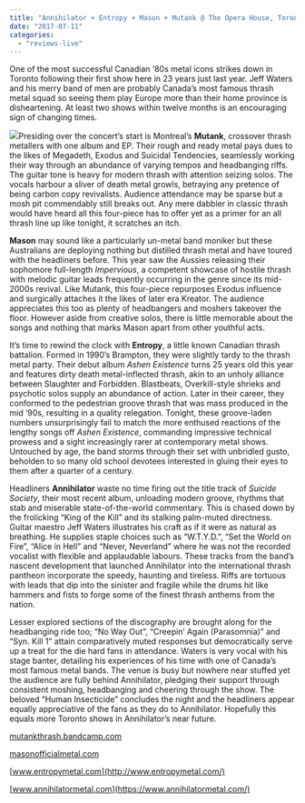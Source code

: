 ```yaml
---
title: "Annihilator + Entropy + Mason + Mutank @ The Opera House, Toronto, June 24, 2017"
date: "2017-07-11"
categories: 
  - "reviews-live"
---
```


One of the most successful Canadian ‘80s metal icons strikes down in Toronto following their first show here in 23 years just last year. Jeff Waters and his merry band of men are probably Canada’s most famous thrash metal squad so seeing them play Europe more than their home province is disheartening. At least two shows within twelve months is an encouraging sign of changing times.

![](https://hellbound.ca/wp-content/uploads/2017/07/Annihilator-tour-2017-197x300.jpg)Presiding over the concert’s start is Montreal’s **Mutank**, crossover thrash metallers with one album and EP. Their rough and ready metal pays dues to the likes of Megadeth, Exodus and Suicidal Tendencies, seamlessly working their way through an abundance of varying tempos and headbanging riffs. The guitar tone is heavy for modern thrash with attention seizing solos. The vocals harbour a sliver of death metal growls, betraying any pretence of being carbon copy revivalists. Audience attendance may be sparse but a mosh pit commendably still breaks out. Any mere dabbler in classic thrash would have heard all this four-piece has to offer yet as a primer for an all thrash line up like tonight, it scratches an itch.

**Mason** may sound like a particularly un-metal band moniker but these Australians are deploying nothing but distilled thrash metal and have toured with the headliners before. This year saw the Aussies releasing their sophomore full-length _Impervious_, a competent showcase of hostile thrash with melodic guitar leads frequently occurring in the genre since its mid-2000s revival. Like Mutank, this four-piece repurposes Exodus influence and surgically attaches it the likes of later era Kreator. The audience appreciates this too as plenty of headbangers and moshers takeover the floor. However aside from creative solos, there is little memorable about the songs and nothing that marks Mason apart from other youthful acts.

It’s time to rewind the clock with **Entropy**, a little known Canadian thrash battalion. Formed in 1990’s Brampton, they were slightly tardy to the thrash metal party. Their debut album _Ashen Existence_ turns 25 years old this year and features dirty death metal-inflected thrash, akin to an unholy alliance between Slaughter and Forbidden. Blastbeats, Overkill-style shrieks and psychotic solos supply an abundance of action. Later in their career, they conformed to the pedestrian groove thrash that was mass produced in the mid ‘90s, resulting in a quality relegation. Tonight, these groove-laden numbers unsurprisingly fail to match the more enthused reactions of the lengthy songs off _Ashen Existence_, commanding impressive technical prowess and a sight increasingly rarer at contemporary metal shows. Untouched by age, the band storms through their set with unbridled gusto, beholden to so many old school devotees interested in gluing their eyes to them after a quarter of a century.

Headliners **Annihilator** waste no time firing out the title track of _Suicide Society_, their most recent album, unloading modern groove, rhythms that stab and miserable state-of-the-world commentary. This is chased down by the frolicking “King of the Kill” and its stalking palm-muted directness. Guitar maestro Jeff Waters illustrates his craft as if it were as natural as breathing. He supplies staple choices such as “W.T.Y.D.”, “Set the World on Fire”, “Alice in Hell” and “Never, Neverland” where he was not the recorded vocalist with flexible and applaudable labours. These tracks from the band’s nascent development that launched Annihilator into the international thrash pantheon incorporate the speedy, haunting and tireless. Riffs are tortuous with leads that dip into the sinister and fragile while the drums hit like hammers and fists to forge some of the finest thrash anthems from the nation.

Lesser explored sections of the discography are brought along for the headbanging ride too; “No Way Out”, “Creepin’ Again (Parasomnia)” and “Syn. Kill 1” attain comparatively muted responses but democratically serve up a treat for the die hard fans in attendance. Waters is very vocal with his stage banter, detailing his experiences of his time with one of Canada’s most famous metal bands. The venue is busy but nowhere near stuffed yet the audience are fully behind Annihilator, pledging their support through consistent moshing, headbanging and cheering through the show. The beloved “Human Insecticide” concludes the night and the headliners appear equally appreciative of the fans as they do to Annihilator. Hopefully this equals more Toronto shows in Annihilator’s near future.

[mutankthrash.bandcamp.com](https://mutankthrash.bandcamp.com/)

[masonofficialmetal.com](http://masonofficialmetal.com/)

[www.entropymetal.com](http://www.entropymetal.com/)

[www.annihilatormetal.com](https://www.annihilatormetal.com/)
